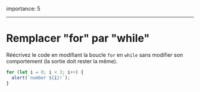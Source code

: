 importance: 5

---

# Remplacer "for" par "while"

Réécrivez le code en modifiant la boucle `for` en `while` sans modifier son comportement (la sortie doit rester la même).

```js run
for (let i = 0; i < 3; i++) {
  alert(`number ${i}!`);
}
```

